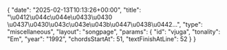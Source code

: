 {
    "date": "2025-02-13T10:13:26+00:00",
    "title": "\u0412\u044c\u044e\u0433\u0430 \u0437\u0430\u043c\u043e\u043b\u0447\u0438\u0442...",
    "type": "miscellaneous",
    "layout": "songpage",
    "params": {
        "id": "vjuga",
        "tonality": "Em",
        "year": "1992",
        "chordsStartAt": 51,
        "textFinishAtLine": 52
    }
}